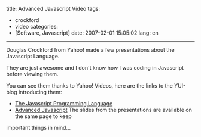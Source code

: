title: Advanced Javascript Video
tags:
- crockford
- video
categories:
- [Software, Javascript]
date: 2007-02-01 15:05:02
lang: en
---

Douglas Crockford from Yahoo! made a few presentations about the Javascript Language.

They are just awesome and I don't know how I was coding in Javascript before viewing them.

You can see them thanks to Yahoo! Videos, here are the links to the YUI-blog introducing them:

*   [The Javascript Programming Language](http://yuiblog.com/blog/2007/01/24/video-crockford-tjpl/)
*   [Advanced Javascript](http://yuiblog.com/blog/2006/11/27/video-crockford-advjs/)
The slides from the presentations are available on the same page to keep

important things in mind...